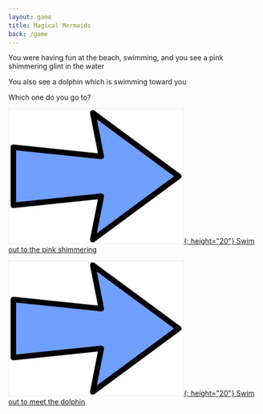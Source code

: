 ```yaml
---
layout: game
title: Magical Mermaids
back: /game
---
```


You were having fun at the beach, swimming, and you see a pink shimmering glint in the water

You also see a dolphin which is swimming toward you

Which one do you go to?

[![Choice1:](/game/images/Arrow.jpg){: height="20"} Swim out to the pink shimmering](snorkeling.html)

[![Choice2:](/game/images/Arrow.jpg){: height="20"} Swim out to meet the dolphin](dolphin.html)
